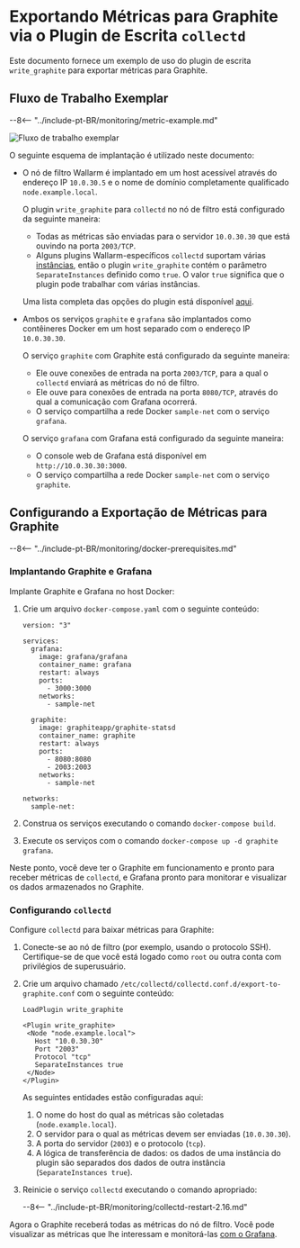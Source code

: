 [img-write-plugin-graphite]:    ../../images/monitoring/write-plugin-graphite.png

[doc-grafana]:                  working-with-grafana.md

[link-docker-ce]:               https://docs.docker.com/install/
[link-docker-compose]:          https://docs.docker.com/compose/install/
[link-collectd-naming]:         https://collectd.org/wiki/index.php/Naming_schema
[link-write-plugin]:            https://collectd.org/documentation/manpages/collectd.conf.5.shtml#plugin_write_graphite

#   Exportando Métricas para Graphite via o Plugin de Escrita `collectd`

Este documento fornece um exemplo de uso do plugin de escrita `write_graphite` para exportar métricas para Graphite.

##  Fluxo de Trabalho Exemplar

--8<-- "../include-pt-BR/monitoring/metric-example.md"

![Fluxo de trabalho exemplar][img-write-plugin-graphite]

O seguinte esquema de implantação é utilizado neste documento:
*   O nó de filtro Wallarm é implantado em um host acessível através do endereço IP `10.0.30.5` e o nome de domínio completamente qualificado `node.example.local`.

    O plugin `write_graphite` para `collectd` no nó de filtro está configurado da seguinte maneira:

      *   Todas as métricas são enviadas para o servidor `10.0.30.30` que está ouvindo na porta `2003/TCP`.
      *   Alguns plugins Wallarm-específicos `collectd` suportam várias [instâncias][link-collectd-naming], então o plugin `write_graphite` contém o parâmetro `SeparateInstances` definido como `true`. O valor `true` significa que o plugin pode trabalhar com várias instâncias.
    
    Uma lista completa das opções do plugin está disponível [aqui][link-write-plugin].
    
*   Ambos os serviços `graphite` e `grafana` são implantados como contêineres Docker em um host separado com o endereço IP `10.0.30.30`.
    
    O serviço `graphite` com Graphite está configurado da seguinte maneira:

      *   Ele ouve conexões de entrada na porta `2003/TCP`, para a qual o `collectd` enviará as métricas do nó de filtro.
      *   Ele ouve para conexões de entrada na porta `8080/TCP`, através do qual a comunicação com Grafana ocorrerá.
      *   O serviço compartilha a rede Docker `sample-net` com o serviço `grafana`.

    O serviço `grafana` com Grafana está configurado da seguinte maneira:

      *   O console web de Grafana está disponível em `http://10.0.30.30:3000`.
      *   O serviço compartilha a rede Docker `sample-net` com o serviço `graphite`.

##  Configurando a Exportação de Métricas para Graphite

--8<-- "../include-pt-BR/monitoring/docker-prerequisites.md"

### Implantando Graphite e Grafana

Implante Graphite e Grafana no host Docker:
1.  Crie um arquivo `docker-compose.yaml` com o seguinte conteúdo:
    
    ```
    version: "3"
    
    services:
      grafana:
        image: grafana/grafana
        container_name: grafana
        restart: always
        ports:
          - 3000:3000
        networks:
          - sample-net
    
      graphite:
        image: graphiteapp/graphite-statsd
        container_name: graphite
        restart: always
        ports:
          - 8080:8080
          - 2003:2003
        networks:
          - sample-net
    
    networks:
      sample-net:
    ```
    
2.  Construa os serviços executando o comando `docker-compose build`.
    
3.  Execute os serviços com o comando `docker-compose up -d graphite grafana`.
    
Neste ponto, você deve ter o Graphite em funcionamento e pronto para receber métricas de `collectd`, e Grafana pronto para monitorar e visualizar os dados armazenados no Graphite.

### Configurando `collectd`

Configure `collectd` para baixar métricas para Graphite:
1.  Conecte-se ao nó de filtro (por exemplo, usando o protocolo SSH). Certifique-se de que você está logado como `root` ou outra conta com privilégios de superusuário.
2.  Crie um arquivo chamado `/etc/collectd/collectd.conf.d/export-to-graphite.conf` com o seguinte conteúdo:
    
    ```
    LoadPlugin write_graphite
    
    <Plugin write_graphite>
     <Node "node.example.local">
       Host "10.0.30.30"
       Port "2003"
       Protocol "tcp"
       SeparateInstances true
     </Node>
    </Plugin>
    ```
    
    As seguintes entidades estão configuradas aqui:
    
    1.  O nome do host do qual as métricas são coletadas (`node.example.local`).
    2.  O servidor para o qual as métricas devem ser enviadas (`10.0.30.30`).
    3.  A porta do servidor (`2003`) e o protocolo (`tcp`).
    4.  A lógica de transferência de dados: os dados de uma instância do plugin são separados dos dados de outra instância (`SeparateInstances true`).
    
3.  Reinicie o serviço `collectd` executando o comando apropriado:

    --8<-- "../include-pt-BR/monitoring/collectd-restart-2.16.md"

Agora o Graphite receberá todas as métricas do nó de filtro. Você pode visualizar as métricas que lhe interessam e monitorá-las [com o Grafana][doc-grafana].